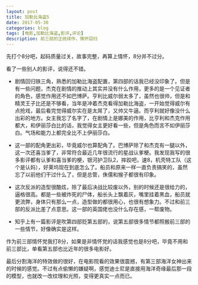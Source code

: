 ```yaml
---
layout: post
title: 加勒比海盗5
date: 2017-05-30
categories: blog
tags: [电影,加勒比海盗,影评,评论]
description: 前三部的正统续作，情怀回归
---
```


先打个8分吧，起码质量过关，故事完整，再算上情怀，8分并不过分。

看了一些别人的影评，说得还不错。

* 剧情回归铁三角，熟悉的加勒比海盗配置，第四部的话我已经没印象了。但是有一些问题，杰克在剧情的推动上其实并没有什么作用，更多的是一个见证者的角色，感觉作用还不如巴博萨。亨利比威尔弱太多了，虽然也很帅，但是和精灵王子比还是不够看，当年是冲着杰克看得加勒比海盗，一开始觉得威尔有点抢戏，最后看完觉得威尔实在是太屌了，又帅又牛逼。而亨利就好像没什么出彩的地方。女主我忘了名字了，在剧情上是娜美的作用，比亨利和杰克作用都大，和伊丽莎白比的话，我觉得女主更好看一些，但是角色而言不如伊丽莎白。气场和能力上都完全比不上伊丽莎白。

* 这一部的配角更出彩，毕竟威尔也算配角了。巴博萨除了和杰克有一腿以外，这一次还喜当爹了，非常符合最近几年很流行的星战认爹梗。我发现我写的很多影评都有认爹和喜当爹的梗，银河护卫队2，摔跤吧，速8，机壳特工队（这个是认妈），好莱坞现在到底怎么了。船员和原来一样一直负责搞笑的，虽然忘了以前他们干过什么了，但是总管，侏儒和猴子都很有印象。

* 这次反派的造型很酷炫，除了最后决战比较废以外，别的时候还是很给力的，逼格很高。都是一些被炸死的尸体，船长头上飘着灰，嘴里挂着黑血，船员就更流弊，身体只有那么一点，造型做的都很用心，也很有想象力。不过和前三部的反派比差了点意思。这一部的英国佬也没什么存在感，一帮废物。

* 知乎上有一篇影评是吹第四部贬第五部的，说第五部很多情节都照搬前三部的一些情节，好像确实是这样。

作为前三部情怀党我打8分，如果是非情怀党的话我感觉也是8分吧，毕竟不用和前三部比，单看第五部也比近年的很多电影好。

最后分割海洋的特效做的很好，在电影院看的效果很震撼，有第三部海洋女神出来的时候的感觉。不过有点偷懒的嫌疑啊，感觉迪士尼是直接用海洋奇缘最后那一段的模型，也就改一改纹理和光照，变得更真实一点而已。
